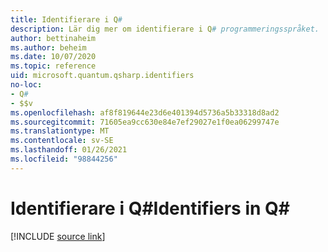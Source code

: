 ```yaml
---
title: Identifierare i Q#
description: Lär dig mer om identifierare i Q# programmeringsspråket.
author: bettinaheim
ms.author: beheim
ms.date: 10/07/2020
ms.topic: reference
uid: microsoft.quantum.qsharp.identifiers
no-loc:
- Q#
- $$v
ms.openlocfilehash: af8f819644e23d6e401394d5736a5b33318d8ad2
ms.sourcegitcommit: 71605ea9cc630e84e7ef29027e1f0ea06299747e
ms.translationtype: MT
ms.contentlocale: sv-SE
ms.lasthandoff: 01/26/2021
ms.locfileid: "98844256"
---
```

# <a name="identifiers-in-no-locq"></a><span data-ttu-id="a9580-103">Identifierare i Q#</span><span class="sxs-lookup"><span data-stu-id="a9580-103">Identifiers in Q#</span></span>

[!INCLUDE [source link](~/includes/qsharp-language/Specifications/Language/3_Expressions/Identifiers.md)]

